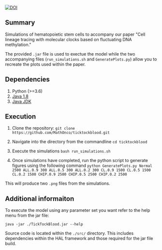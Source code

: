 [![DOI](https://zenodo.org/badge/DOI/10.5281/zenodo.5348301.svg)](https://doi.org/10.5281/zenodo.5348301)

## Summary

Simulations of hematopoietic stem cells to accompany our paper "Cell lineage tracing with molecular clocks based on fluctuating DNA methylation."

The provided ```.jar``` file is used to exectue the model while the two accompanying files (```run_simulations.sh``` and ```GeneratePlots.py```) allow you to recreate the plots used within the paper.

## Dependencies

1. Python (>=3.6)
2. [Java 1.8](https://www.java.com/en/download/manual.jsp)
3. [Java JDK](https://www.oracle.com/java/technologies/javase-downloads.html)

## Execution

1. Clone the repository: ```git clone https://github.com/MathOnco/ticktockblood.git```

2. Navigate into the directory from the commandline ```cd ticktockblood```

3. Execute the simulations ```bash run_simulations.sh```

4. Once simulations have completed, run the python script to generate figures using the following command ```python GeneratePlots.py Normal 2500 ALL.0.9 300 ALL.0.5 300 ALL.0.2 300 CL.0.9 1500 CL.0.5 1500 CL.0.2 1500 CHIP.0.9 2500 CHIP.0.5 2500 CHIP.0.2 2500```

This will produce two ```.png``` files from the simulations.

## Additional informaiton

To execute the model using any parameter set you want refer to the help menu from the jar file:
```
java -jar ./TickTockBlood.jar --help
```
Source code is located within the ```./src/``` directory. This includes dependencies within the HAL framework and those required for the jar file build.
